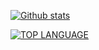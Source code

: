 [![Github stats](https://github-readme-blackjack200.vercel.app/api?username=Blackjack200&theme=dark&count_private=true&include_all_commits=true)](#)

[![TOP LANGUAGE](https://github-readme-blackjack200.vercel.app/api/top-langs/?username=Blackjack200&layout=compact&theme=dark&exclude_repo=github-readme-stats,pmmp)](#)
